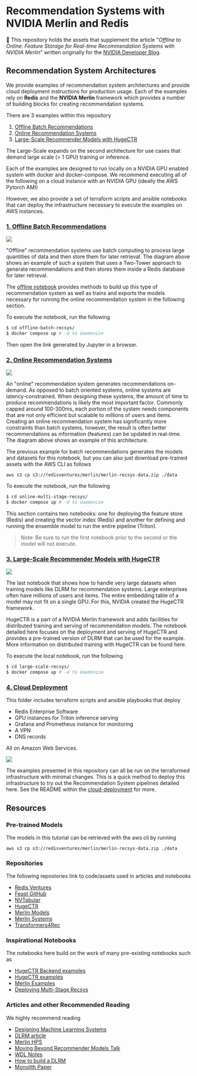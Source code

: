 # Recommendation Systems with NVIDIA Merlin and Redis

🚀 This repository holds the assets that supplement the article "*Offline to Online: Feature Storage for Real-time Recommendation Systems with NVIDIA Merlin*" written originally for the [NVIDIA Developer Blog](https://developer.nvidia.com/blog/).

## Recommendation System Architectures

We provide examples of recommendation system architectures and provide cloud deployment instructions for production usage. Each of the examples rely on **Redis** and the **NVIDIA Merlin** framework which provides a number of building blocks for creating recommendation systems.

There are 3 examples within this repository
1. [Offline Batch Recommendations](./offline-batch-recsys/)
2. [Online Recommendation Systems](./multi-stage/)
3. [Large-Scale Recommender Models with HugeCTR](./large-scale-recsys/)

The Large-Scale expands on the second architecture for use cases that demand large
scale (> 1 GPU) training or inference.

Each of the examples are designed to run locally on a NVIDIA GPU enabled system with
docker and docker-compose. We recommend executing all of the following on a cloud instance with an NVIDIA GPU (ideally the AWS Pytorch AMI)

However, we also provide a set of terraform scripts and ansible notebooks that can deploy the infrastructure necessary to execute the examples on AWS instances.

### [1. Offline Batch Recommendations](./offline-batch-recsys/)

![](./assets/OfflineBatchRecsys.png)

"Offline" recommendation systems use batch computing to process large quantities of data and then store them for later retrieval. The diagram above shows an example of such a system that uses a Two-Tower approach to generate recommendations and then stores them inside a Redis database for later retrieval.

The [offline notebook](./offline-batch-recsys/Offline-Batch-Recommender-System.ipynb) provides methods to build up
this type of recommendation system as well as trains and exports the models necessary for running the online
recommendation system in the following section.



To execute the notebook, run the following

```bash
$ cd offline-batch-recsys/
$ docker compose up # -d to daemonize
```

Then open the link generated by Jupyter in a browser.

### [2. Online Recommendation Systems](./multi-stage/)

![](./assets/OnlineMultiStageRecsys.png)

An "online" recommendation system generates recommendations on-demand. As opposed to batch oriented systems, online systems are latency-constrained. When designing these systems, the amount of time to produce recommendations is likely the most important factor.   Commonly capped around 100-300ms, each portion of the system needs components that are not only efficient but scalable to millions of users and items. Creating an online recommendation system has significantly more constraints than batch systems, however, the result is often better recommendations as information (features) can be updated in real-time. The diagram above shows an example of this architecture.

The previous example for batch recommendations generates the models and datasets for this notebook, but you can also just download pre-trained assets with the AWS CLI as follows

```
aws s3 cp s3://redisventures/merlin/merlin-recsys-data.zip ./data
```

To execute the notebook, run the following

```bash
$ cd online-multi-stage-recsys/
$ docker compose up # -d to daemonize
```

This section contains two notebooks: one for deploying the feature store (Redis) and creating
the vector index (Redis) and another for defining and running the ensemble model to run the
entire pipeline (Triton).

> Note: Be sure to run the first notebook prior to the second or the model will not execute.

### [3. Large-Scale Recommender Models with HugeCTR](./large-scale-recsys/)

![](./assets/LargeScaleRecsysHugeCTR.png)

The last notebook that shows how to handle very large datasets when training models like DLRM for recommendation systems. Large enterprises often have millions of users and items. The entire embedding table of a model may not fit on a single GPU. For this, NVIDIA created the HugeCTR framework.

HugeCTR is a part of a NVIDIA Merlin framework and adds facilities for distributed training and serving of recommendation models. The notebook detailed here focuses on the deployment and serving of HugeCTR and provides a pre-trained version of DLRM that can be used for the example. More information on distributed training with HugeCTR can be found here.

To execute the local notebook, run the following

```bash
$ cd large-scale-recsys/
$ docker compose up # -d to daemonize
```

### [4. Cloud Deployment](./cloud-deployment)

This folder includes terraform scripts and ansible playbooks that deploy

- Redis Enterprise Software
- GPU instances for Triton inference serving
- Grafana and Prometheus instance for monitoring
- A VPN
- DNS records

All on Amazon Web Services.

![](./assets/aws-terraform.png)

The examples presented in this repository can all be run on the terraformed infrastructure
with minimal changes. This is a quick method to deploy this infrastructure to try out
the Recommendation System pipelines detailed here. See the README within the
[cloud-deployment](./cloud-deployment) for more.


## Resources

### Pre-trained Models

The models in this tutorial can be retrieved with the aws cli by running

```
aws s3 cp s3://redisventures/merlin/merlin-recsys-data.zip ./data
```

### Repositories

The following repostories link to code/assets used in articles and notebooks

- [Redis Ventures](https://github.com/RedisVentures)
- [Feast GitHub](https://github.com/feast-dev/feast)
- [NVTabular](https://github.com/NVIDIA-Merlin/NVTabular)
- [HugeCTR](https://github.com/NVIDIA-Merlin/HugeCTR)
- [Merlin Models](https://github.com/NVIDIA-Merlin/models)
- [Merlin Systems](https://github.com/NVIDIA-Merlin/systems)
- [Transformers4Rec](https://github.com/NVIDIA-Merlin/Transformers4Rec)

### Inspirational Notebooks

The notebooks here build on the work of many pre-existing notebooks such as

- [HugeCTR Backend examples](https://github.com/triton-inference-server/hugectr_backend/tree/main/samples)
- [HugeCTR examples](https://github.com/NVIDIA-Merlin/HugeCTR/tree/main/samples)
- [Merlin Examples](https://github.com/NVIDIA-Merlin/Merlin/tree/main/examples)
- [Deploying Multi-Stage Recsys](https://github.com/NVIDIA-Merlin/Merlin/tree/main/examples/Building-and-deploying-multi-stage-RecSys)


### Articles and other Recommended Reading

We highly recommend reading

- [Designing Machine Learning Systems](https://www.amazon.com/Designing-Machine-Learning-Systems-Production-Ready/dp/1098107969/ref=asc_df_1098107969/?tag=hyprod-20&linkCode=df0&hvadid=564675582183&hvpos=&hvnetw=g&hvrand=6460096250567075707&hvpone=&hvptwo=&hvqmt=&hvdev=c&hvdvcmdl=&hvlocint=&hvlocphy=1027270&hvtargid=pla-1688018801992&psc=1)
- [DLRM article](https://ai.facebook.com/blog/dlrm-an-advanced-open-source-deep-learning-recommendation-model/)
- [Merlin HPS](https://developer.nvidia.com/blog/scaling-recommendation-system-inference-with-merlin-hierarchical-parameter-server/)
- [Moving Beyond Recommender Models Talk](https://www.youtube.com/watch?v=5qjiY-kLwFY&list=PL65MqKWg6XcrdN4TJV0K1PdLhF_Uq-b43&index=9)
- [WDL Notes](https://calvinfeng.gitbook.io/machine-learning-notebook/supervised-learning/recommender/wide_and_deep_learning_for_recommender_systems)
- [How to build a DLRM](https://developer.nvidia.com/blog/how-to-build-a-winning-recommendation-system-part-2-deep-learning-for-recommender-systems/)
- [Monolith Paper](https://arxiv.org/abs/2209.07663)
